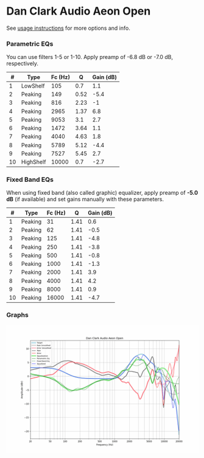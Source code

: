 # Dan Clark Audio Aeon Open
See [usage instructions](https://github.com/jaakkopasanen/AutoEq#usage) for more options and info.

### Parametric EQs
You can use filters 1-5 or 1-10. Apply preamp of -6.8 dB or -7.0 dB, respectively.

|   # | Type      |   Fc (Hz) |    Q |   Gain (dB) |
|-----|-----------|-----------|------|-------------|
|   1 | LowShelf  |       105 | 0.7  |         1.1 |
|   2 | Peaking   |       149 | 0.52 |        -5.4 |
|   3 | Peaking   |       816 | 2.23 |        -1   |
|   4 | Peaking   |      2965 | 1.37 |         6.8 |
|   5 | Peaking   |      9053 | 3.1  |         2.7 |
|   6 | Peaking   |      1472 | 3.64 |         1.1 |
|   7 | Peaking   |      4040 | 4.63 |         1.8 |
|   8 | Peaking   |      5789 | 5.12 |        -4.4 |
|   9 | Peaking   |      7527 | 5.45 |         2.7 |
|  10 | HighShelf |     10000 | 0.7  |        -2.7 |

### Fixed Band EQs
When using fixed band (also called graphic) equalizer, apply preamp of **-5.0 dB** (if available) and set gains manually with these parameters.

|   # | Type    |   Fc (Hz) |    Q |   Gain (dB) |
|-----|---------|-----------|------|-------------|
|   1 | Peaking |        31 | 1.41 |         0.6 |
|   2 | Peaking |        62 | 1.41 |        -0.5 |
|   3 | Peaking |       125 | 1.41 |        -4.8 |
|   4 | Peaking |       250 | 1.41 |        -3.8 |
|   5 | Peaking |       500 | 1.41 |        -0.8 |
|   6 | Peaking |      1000 | 1.41 |        -1.3 |
|   7 | Peaking |      2000 | 1.41 |         3.9 |
|   8 | Peaking |      4000 | 1.41 |         4.2 |
|   9 | Peaking |      8000 | 1.41 |         0.9 |
|  10 | Peaking |     16000 | 1.41 |        -4.7 |

### Graphs
![](./Dan%20Clark%20Audio%20Aeon%20Open.png)
